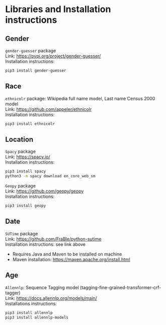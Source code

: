 # Libraries and Installation instructions

## Gender
`gender-guesser` package \
Link: https://pypi.org/project/gender-guesser/ \
Installation instructions:
```bash
pip3 install gender-guesser
```

## Race
`ethnicolr` package: Wikipedia full name model, Last name Census 2000 model \
Link: https://github.com/appeler/ethnicolr \
Installation instructions: 
```bash
pip3 install ethnicolr
```

## Location
`Spacy` package \
Link: https://spacy.io/ \
Installation instructions:
```bash
pip3 install spacy
python3 -m spacy download en_core_web_sm
```

`Geopy` package \
Link: https://github.com/geopy/geopy \
Installation instructions:
```bash
pip3 install geopy
```

## Date
`SUTime` package \
Link: https://github.com/FraBle/python-sutime \
Installation instructions: see link above
- Requires Java and Maven to be installed on machine
- Maven installation: https://maven.apache.org/install.html

## Age
`Allennlp`: Sequence Tagging model (tagging-fine-grained-transformer-crf-tagger) \
Link: https://docs.allennlp.org/models/main/ \
Installations instructions:
```bash
pip3 install allennlp
pip3 install allennlp-models
```
